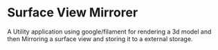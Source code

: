 # Surface View Mirrorer

 A Utility application using google/filament for rendering a 3d model and then Mirroring a surface view and storing it to a external storage.

